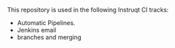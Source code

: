 This repository is used in the following Instruqt CI tracks:
- Automatic Pipelines.
- Jenkins email
- branches and merging
